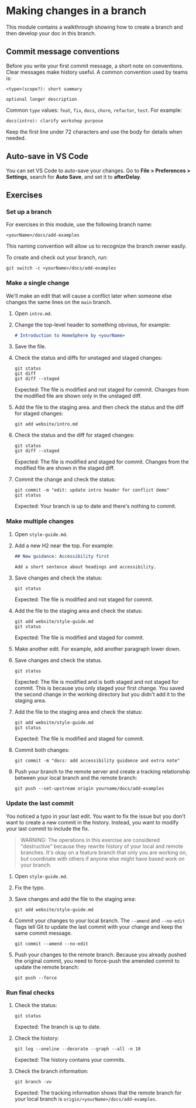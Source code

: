 # Making changes in a branch

This module contains a walkthrough showing how to create a branch and then develop your doc in this branch.

## Commit message conventions

Before you write your first commit message, a short note on conventions. Clear
messages make history useful. A common convention used by teams is:

```text
<type>(scope?): short summary

optional longer description
```

Common `type` values: `feat`, `fix`, `docs`, `chore`, `refactor`, `test`. For
example:

```text
docs(intro): clarify workshop purpose
```

Keep the first line under 72 characters and use the body for details when
needed.

## Auto-save in VS Code

You can set VS Code to auto-save your changes. Go to **File > Preferences > Settings**, search for **Auto Save**, and set it to **afterDelay**.

## Exercises

### Set up a branch

For exercises in this module, use the following branch name:

```text
<yourName>/docs/add-examples
```

This naming convention will allow us to recognize the branch owner easily.

To create and check out your branch, run:

```shell
git switch -c <yourName>/docs/add-examples
```

### Make a single change

We'll make an edit that will cause a conflict later when someone else
changes the same lines on the `main` branch.

1. Open `intro.md`.
2. Change the top-level header to something obvious, for example:

   ```markdown
   # Introduction to HomeSphere by <yourName>
   ```

3. Save the file.
4. Check the status and diffs for unstaged and staged changes:

   ```shell
   git status
   git diff
   git diff --staged
   ```

   Expected: The file is modified and not staged for commit. Changes from the modified file are shown only in the unstaged diff.

5. Add the file to the staging area. and then check the status and the diff for staged changes:

   ```shell
   git add website/intro.md
   ```

6. Check the status and the diff for staged changes:

   ```shell
   git status
   git diff --staged
   ```

   Expected: The file is modified and staged for commit. Changes from the modified file are shown in the staged diff.

7. Commit the change and check the status:

   ```shell
   git commit -m "edit: update intro header for conflict demo"
   git status
   ```

   Expected: Your branch is up to date and there's nothing to commit.

### Make multiple changes

1. Open `style-guide.md`.
2. Add a new H2 near the top. For example:

   ```markdown
   ## New guidance: Accessibility first

   Add a short sentence about headings and accessibility.
   ```

3. Save changes and check the status:

   ```shell
   git status
   ```

   Expected: The file is modified and not staged for commit.

4. Add the file to the staging area and check the status:

   ```shell
   git add website/style-guide.md
   git status
   ```

   Expected: The file is modified and staged for commit.

5. Make another edit. For example, add another paragraph lower down.
6. Save changes and check the status.

   ```shell
   git status
   ```

   Expected: The file is modified and is both staged and not staged for commit. This is because you only staged your first change. You saved the second change in the working directory but you didn't add it to the staging area.

7. Add the file to the staging area and check the status:

   ```shell
   git add website/style-guide.md
   git status
   ```

   Expected: The file is modified and staged for commit.

8. Commit both changes:

   ```shell
   git commit -m "docs: add accessibility guidance and extra note"
   ```

9. Push your branch to the remote server and create a tracking relationship between your local branch and the remote branch:

   ```shell
   git push --set-upstream origin yourname/docs/add-examples
   ```

### Update the last commit

You noticed a typo in your last edit. You want to fix the issue but you don't want to create a new commit in the history.
Instead, you want to modify your last commit to include the fix.

> WARNING: The operations in this exercise are considered "destructive" because they rewrite history of your local and remote branches.
> It's okay on a feature branch that only you are working on, but coordinate with others if
> anyone else might have based work on your branch.

1. Open `style-guide.md`.
2. Fix the typo.
3. Save changes and add the file to the staging area:

   ```shell
   git add website/style-guide.md
   ```

4. Commit your changes to your local branch. The `--amend` and `--no-edit` flags tell Git to update the last commit with your change and keep the same commit message.

   ```shell
   git commit --amend --no-edit
   ```

5. Push your changes to the remote branch. Because you already pushed the original commit, you need to force-push the
   amended commit to update the remote branch:

   ```shell
   git push --force
   ```

### Run final checks

1. Check the status:

   ```shell
   git status
   ```

   Expected: The branch is up to date.

2. Check the history:

   ```shell
   git log --oneline --decorate --graph --all -n 10
   ```

   Expected: The history contains your commits.

3. Check the branch information:

   ```shell
   git branch -vv
   ```

   Expected: The tracking information shows that the remote branch for your local branch is `origin/<yourName>/docs/add-examples`.
